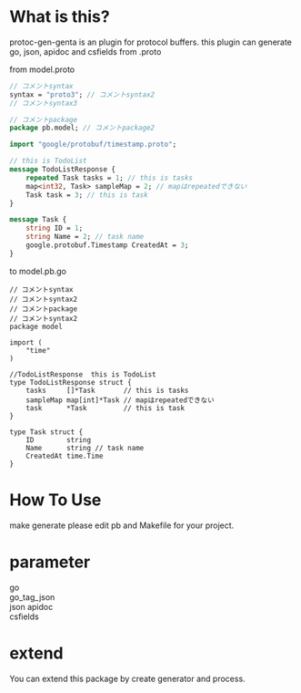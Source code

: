 # What is this?
protoc-gen-genta is an plugin for protocol buffers.
this plugin can generate go, json, apidoc and csfields from .proto

from model.proto
```pb/model.proto
// コメントsyntax
syntax = "proto3"; // コメントsyntax2
// コメントsyntax3

// コメントpackage
package pb.model; // コメントpackage2

import "google/protobuf/timestamp.proto";

// this is TodoList
message TodoListResponse {
    repeated Task tasks = 1; // this is tasks
    map<int32, Task> sampleMap = 2; // mapはrepeatedできない
    Task task = 3; // this is task
}

message Task {
    string ID = 1;
    string Name = 2; // task name
    google.protobuf.Timestamp CreatedAt = 3;
}
```

to model.pb.go
```
// コメントsyntax
// コメントsyntax2
// コメントpackage
// コメントsyntax2
package model

import (
	"time"
)

//TodoListResponse  this is TodoList
type TodoListResponse struct {
	tasks     []*Task       // this is tasks
	sampleMap map[int]*Task // mapはrepeatedできない
	task      *Task         // this is task
}

type Task struct {
	ID        string
	Name      string // task name
	CreatedAt time.Time
}
```

# How To Use
make generate
please edit pb and Makefile for your project.

# parameter
go  
go_tag_json  
json
apidoc  
csfields  

# extend
You can extend this package by create generator and process.


